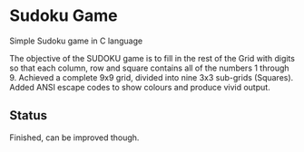 # Sudoku Game
Simple Sudoku game in C language

The objective of the SUDOKU game is to fill in the rest of the Grid with digits so that each column, row and square contains all of the numbers 1 through 9.
Achieved a complete 9x9 grid, divided into nine 3x3 sub-grids (Squares).
Added ANSI escape codes to show colours and produce vivid output.

## Status
Finished, can be improved though.
